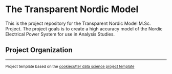 The Transparent Nordic Model
==============================

This is the project repository for the Transparent Nordic Model M.Sc. Project.
The project goals is to create a high accuracy model of the Nordic Electrical Power System for use in Analysis Studies.


Project Organization
------------

  


--------

<p><small>Project template based on the <a target="_blank" href="https://drivendata.github.io/cookiecutter-data-science/">cookiecutter data science project template</a></small></p>
